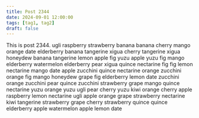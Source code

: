 ```yaml
---
title: Post 2344
date: 2024-09-01 12:00:00
tags: [tag1, tag2]
draft: false
---
```

This is post 2344.
ugli
raspberry
strawberry
banana
banana
cherry
mango
orange
date
elderberry
banana
tangerine
xigua
cherry
tangerine
xigua
honeydew
banana
tangerine
lemon
apple
fig
yuzu
apple
yuzu
fig
mango
elderberry
watermelon
elderberry
pear
xigua
quince
nectarine
fig
fig
lemon
nectarine
mango
date
apple
zucchini
quince
nectarine
orange
zucchini
orange
fig
mango
honeydew
grape
fig
elderberry
lemon
date
zucchini
orange
zucchini
pear
quince
zucchini
strawberry
grape
mango
quince
nectarine
yuzu
orange
yuzu
ugli
pear
cherry
yuzu
kiwi
orange
cherry
apple
raspberry
lemon
nectarine
ugli
apple
orange
grape
strawberry
nectarine
kiwi
tangerine
strawberry
grape
cherry
strawberry
quince
quince
elderberry
apple
watermelon
apple
lemon
date
